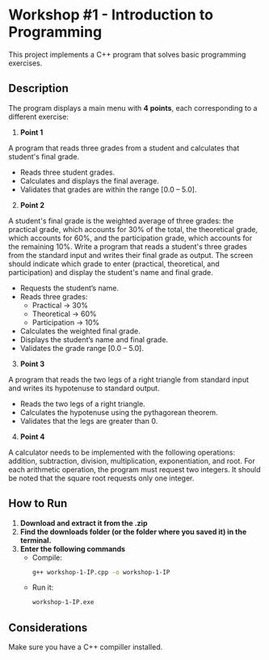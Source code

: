 # Workshop #1 - Introduction to Programming

This project implements a C++ program that solves basic programming exercises.

## Description

The program displays a main menu with **4 points**, each corresponding to a different exercise:

1. **Point 1**

A program that reads three grades from a student and calculates that student's final grade.
    
   - Reads three student grades.  
   - Calculates and displays the final average.  
   - Validates that grades are within the range [0.0 – 5.0].

2. **Point 2**

A student's final grade is the weighted average of three grades: the practical grade, which accounts for 30% of the total, the theoretical grade, which accounts for 60%, and the participation grade, which accounts for the remaining 10%. Write a program that reads a student's three grades from the standard input and writes their final grade as output. The screen should indicate which grade to enter (practical, theoretical, and participation) and display the student's name and final grade.

   - Requests the student’s name.  
   - Reads three grades:  
     - Practical → 30%  
     - Theoretical → 60%  
     - Participation → 10%  
   - Calculates the weighted final grade.  
   - Displays the student’s name and final grade.  
   - Validates the grade range [0.0 – 5.0].

3. **Point 3**

A program that reads the two legs of a right triangle from standard input and writes its hypotenuse to standard output.

   - Reads the two legs of a right triangle.  
   - Calculates the hypotenuse using the pythagorean theorem.  
   - Validates that the legs are greater than 0.

4. **Point 4**

A calculator needs to be implemented with the following operations: addition, subtraction, division, multiplication, exponentiation, and root. For each arithmetic operation, the program must request two integers. It should be noted that the square root requests only one integer.

## How to Run

1. **Download and extract it from the .zip**
2. **Find the downloads folder (or the folder where you saved it) in the terminal.**
3. **Enter the following commands**
   - Compile:
      ```bash
      g++ workshop-1-IP.cpp -o workshop-1-IP
      ```
   - Run it:
      ```bash
      workshop-1-IP.exe
      ```

## Considerations

Make sure you have a C++ compiller installed.
